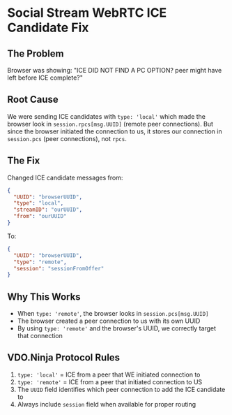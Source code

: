 # Social Stream WebRTC ICE Candidate Fix

## The Problem
Browser was showing: "ICE DID NOT FIND A PC OPTION? peer might have left before ICE complete?"

## Root Cause
We were sending ICE candidates with `type: 'local'` which made the browser look in `session.rpcs[msg.UUID]` (remote peer connections). But since the browser initiated the connection to us, it stores our connection in `session.pcs` (peer connections), not `rpcs`.

## The Fix
Changed ICE candidate messages from:
```json
{
  "UUID": "browserUUID",
  "type": "local",
  "streamID": "ourUUID",
  "from": "ourUUID"
}
```

To:
```json
{
  "UUID": "browserUUID",
  "type": "remote",
  "session": "sessionFromOffer"
}
```

## Why This Works
- When `type: 'remote'`, the browser looks in `session.pcs[msg.UUID]`
- The browser created a peer connection to us with its own UUID
- By using `type: 'remote'` and the browser's UUID, we correctly target that connection

## VDO.Ninja Protocol Rules
1. `type: 'local'` = ICE from a peer that WE initiated connection to
2. `type: 'remote'` = ICE from a peer that initiated connection to US
3. The `UUID` field identifies which peer connection to add the ICE candidate to
4. Always include `session` field when available for proper routing